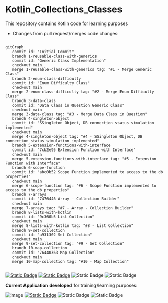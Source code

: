 # Kotlin_Collections_Classes
This repository contains Kotlin code for learning purposes


- Changes from pull request/merges code changes:
  
```mermaid

gitGraph
   commit id: "Initial Commit"
   branch 1-reusable-class-with-generics
   commit id: "Generic Class Implementation"
   checkout main
   merge 1-reusable-class-with-generics tag: "#1 - Merge Generic Class"
   branch 2-enum-class-difficulty
   commit id: "Enum Difficulty Class"
   checkout main
   merge 2-enum-class-difficulty tag: "#2 - Merge Enum Difficulty Class"
   branch 3-data-class
   commit id: "Data Class in Question Generic Class"
   checkout main
   merge 3-data-class tag: "#3 - Merge Data Class in Question"
   branch 4-singleton-object
   commit id: "SSingleton Object, DB connection status simulation implemented"
   checkout main
   merge 4-singleton-object tag: "#4 - SSingleton Object, DB connection status simulation implemented"
   branch 5-extension-functions-with-interface
   commit id: "7cb2e95 Extension Function with Interface"
   checkout main
   merge 5-extension-functions-with-interface tag: "#5 - Extension Function with Interface"
   branch 6-scope-function
   commit id: "abc0b52 Scope Function implemented to access to the db properties"
   checkout main
   merge 6-scope-function tag: "#6 - Scope Function implemented to access to the db properties"
   branch 7-arrays
   commit id: "7476446 Array - Collection Builder"
   checkout main
   merge 7-arrays tag: "#7 - Array - Collection Builder"
   branch 8-lists-with-kotlin
   commit id: "9c360b5 List Collection"
   checkout main
   merge 8-lists-with-kotlin tag: "#8 - List Collection"
   branch 9-set-collection
   commit id: "a931302 Set Collection"
   checkout main
   merge 9-set-collection tag: "#9 - Set Collection"
   branch 10-map-collection
   commit id: "76440363 Map Collection"
   checkout main
   merge 10-map-collection tag: "#10 - Map Collection"
  

```




  [![Static Badge](https://img.shields.io/badge/BFranco_94-black?style=flat-square&logo=github)](https://github.com/BFranco-94)
  [![Static Badge](https://img.shields.io/badge/bryanfranco94-blue?style=flat-square&logo=linkedin)](https://www.linkedin.com/in/bryanfranco94/)
  ![Static Badge](https://img.shields.io/badge/Kotlin%20Jr.%20Developer-green?style=flat-square&logo=kotlin&label=Kotlin)
  ![Static Badge](https://img.shields.io/badge/QA%20Functional%20Tester-blue?style=flat-square&logo=meta&logoColor=%230082fb&label=QA%20Manual)


**Current Application developed** for training/learning purposes:

![image](https://github.com/user-attachments/assets/1d59a460-193b-40ef-9207-8dd186a0543e)
[![Static Badge](https://img.shields.io/badge/Pull%20Request%20Current%20Progress-black?style=flat-square&logo=github)](https://github.com/BFranco-94/Kotlin_Collections_Classes/pull/12)
![Static Badge](https://img.shields.io/badge/Application%20Progress-green?style=flat-square&logo=kotlin&label=Kotlin)
![Static Badge](https://img.shields.io/badge/Application%20Progress-green?style=flat-square&logo=android&label=Android)


